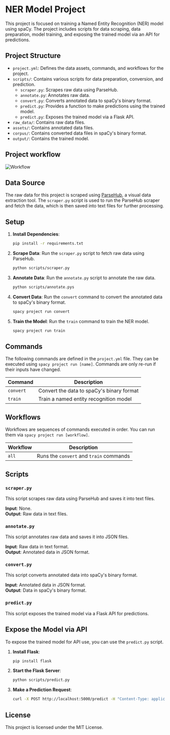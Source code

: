 # NER Model Project

This project is focused on training a Named Entity Recognition (NER) model using spaCy. The project includes scripts for data scraping, data preparation, model training, and exposing the trained model via an API for predictions.



## Project Structure

- `project.yml`: Defines the data assets, commands, and workflows for the project.
- `scripts/`: Contains various scripts for data preparation, conversion, and prediction.
  - `scraper.py`: Scrapes raw data using ParseHub.
  - `annotate.py`: Annotates raw data.
  - `convert.py`: Converts annotated data to spaCy's binary format.
  - `predict.py`: Provides a function to make predictions using the trained model.
  - `predict.py`: Exposes the trained model via a Flask API.
- `raw_data/`: Contains raw data files.
- `assets/`: Contains annotated data files.
- `corpus/`: Contains converted data files in spaCy's binary format.
- `output/`: Contains the trained model.

## Project workflow
![Workflow](images/image.png)

## Data Source

The raw data for this project is scraped using [ParseHub](https://www.parsehub.com/), a visual data extraction tool. The `scraper.py` script is used to run the ParseHub scraper and fetch the data, which is then saved into text files for further processing.

## Setup

1. **Install Dependencies**:
   ```sh
   pip install -r requirements.txt
   ```

2. **Scrape Data**:
   Run the `scraper.py` script to fetch raw data using ParseHub.
   ```sh
   python scripts/scraper.py
   ```

3. **Annotate Data**:
   Run the `annotate.py` script to annotate the raw data.
   ```sh
   python scripts/annotate.pys
   ```

4. **Convert Data**:
   Run the `convert` command to convert the annotated data to spaCy's binary format.
   ```sh
   spacy project run convert
   ```

5. **Train the Model**:
   Run the `train` command to train the NER model.
   ```sh
   spacy project run train
   ```

## Commands

The following commands are defined in the `project.yml` file. They can be executed using `spacy project run [name]`. Commands are only re-run if their inputs have changed.

| Command  | Description                                 |
| -------- | ------------------------------------------- |
| `convert`| Convert the data to spaCy's binary format   |
| `train`  | Train a named entity recognition model      |

## Workflows

Workflows are sequences of commands executed in order. You can run them via `spacy project run [workflow]`.

| Workflow | Description                                 |
| -------- | ------------------------------------------- |
| `all`    | Runs the `convert` and `train` commands     |

## Scripts

### `scraper.py`

This script scrapes raw data using ParseHub and saves it into text files.

**Input**: None.  
**Output**: Raw data in text files.

### `annotate.py`

This script annotates raw data and saves it into JSON files.

**Input**: Raw data in text format.  
**Output**: Annotated data in JSON format.

### `convert.py`

This script converts annotated data into spaCy's binary format.

**Input**: Annotated data in JSON format.  
**Output**: Data in spaCy's binary format.


### `predict.py`

This script exposes the trained model via a Flask API for predictions.

## Expose the Model via API

To expose the trained model for API use, you can use the `predict.py` script.

1. **Install Flask**:
   ```sh
   pip install flask
   ```

2. **Start the Flask Server**:
   ```sh
   python scripts/predict.py
   ```

3. **Make a Prediction Request**:
   ```sh
   curl -X POST http://localhost:5000/predict -H "Content-Type: application/json" -d '{"text": "Your text here"}'
   ```

## License

This project is licensed under the MIT License.